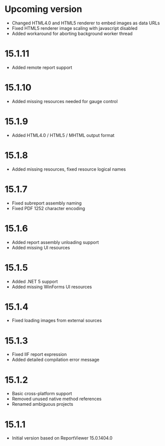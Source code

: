 # Upcoming version
 * Changed HTML4.0 and HTML5 renderer to embed images as data URLs
 * Fixed HTML5 renderer image scaling with javascript disabled
 * Added workaround for aborting background worker thread

# 15.1.11
 * Added remote report support

# 15.1.10
 * Added missing resources needed for gauge control

# 15.1.9
 * Added HTML4.0 / HTML5 / MHTML output format

# 15.1.8
 * Added missing resources, fixed resource logical names

# 15.1.7
 * Fixed subreport assembly naming
 * Fixed PDF 1252 character encoding

# 15.1.6
 * Added report assembly unloading support
 * Added missing UI resources

# 15.1.5
 * Added .NET 5 support
 * Added missing WinForms UI resources

# 15.1.4
 * Fixed loading images from external sources

# 15.1.3
 * Fixed IIF report expression
 * Added detailed compilation error message

# 15.1.2
 * Basic cross-platform support
 * Removed unused native method references
 * Renamed ambiguous projects

# 15.1.1
 * Initial version based on ReportViewer 15.0.1404.0